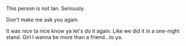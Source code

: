 This person is not Ian.
Seriously.

Don't make me ask you again.

It was nice ta nice know ya let's do it again. 
Like we did it in a one-night stand. 
Girl I wanna be more than a friend...to ya.
